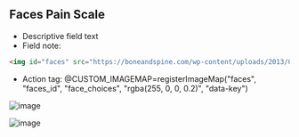 ## Faces Pain Scale

- Descriptive field text
- Field note:

```HTML
<img id="faces" src="https://boneandspine.com/wp-content/uploads/2013/08/faces-pain-scale-revised.png" border="0" width="854" height="343" orgWidth="854" orgHeight="343" usemap="#image-maps-2021-03-15-170454" alt="Faces of Pain Scale" /><map id = "faces_id" name="image-maps-2021-03-15-170454" id="ImageMapsCom-image-maps-2021-03-15-170454"><area  alt="0: No pain" title="0" href =" " data-key="0" shape="rect" coords="27,117,123,288" style="outline:none;" target="_self"/><area  alt="2" title="2" href=" " data-key="2" shape="rect" coords="170,116,268,289" style="outline:none;" target="_self"/><area  alt="4" title="4" href=" " data-key="4" shape="rect" coords="315,117,412,293" style="outline:none;" target="_self"/><area  alt="6" title="6" href = " " data-key="6" shape="rect" coords="457,115,554,291" style="outline:none;" target="_self"/><area  alt="8" title="8" href = " " data-key="8" shape="rect" coords="602,115,700,295" style="outline:none;" target="_self"/><area  alt="10" title="10" href = " " data-key="10" shape="rect" coords="740,115,845,295" style="outline:none;" target="_self"/><area shape="rect" coords="852,341,854,343" alt="Image Map" style="outline:none;" title="Image Map" href="http://www.image-maps.com/index.php?aff=mapped_users_0" /></map>
```
- Action tag:
@CUSTOM_IMAGEMAP=registerImageMap("faces", "faces_id", "face_choices", "rgba(255, 0, 0, 0.2)", "data-key")

![image](https://user-images.githubusercontent.com/61998370/114245295-d03f2080-9955-11eb-9dfa-64f5efff60f7.png)

![image](https://user-images.githubusercontent.com/61998370/114245459-23b16e80-9956-11eb-8c87-203ff0575f39.png)

